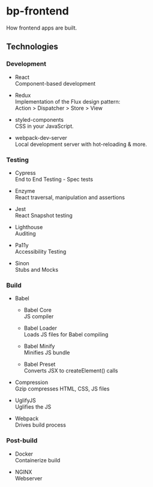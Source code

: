 # bp-frontend

How frontend apps are built.

## Technologies

### Development

- React  
Component-based development

- Redux  
Implementation of the Flux design pattern:  
Action > Dispatcher > Store > View

- styled-components  
CSS in your JavaScript.

- webpack-dev-server  
Local development server with hot-reloading & more.

### Testing

- Cypress  
End to End Testing - Spec tests

- Enzyme  
React traversal, manipulation and assertions

- Jest  
React Snapshot testing

- Lighthouse  
Auditing

- Pa11y  
Accessibility Testing

- Sinon  
Stubs and Mocks

### Build

- Babel

    - Babel Core  
    JS compiler

    - Babel Loader  
    Loads JS files for Babel compiling

    - Babel Minify  
    Minifies JS bundle

    - Babel Preset  
    Converts JSX to createElement() calls

- Compression  
Gzip compresses HTML, CSS, JS files

- UglifyJS  
Uglifies the JS

- Webpack  
Drives build process

### Post-build

- Docker  
Containerize build

- NGINX  
Webserver